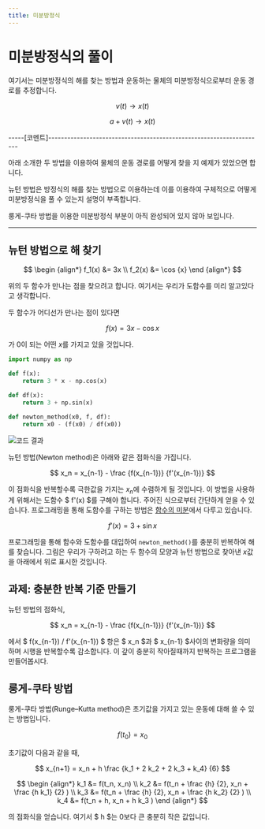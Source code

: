 ```yaml
---
title: 미분방정식
---
```


# 미분방정식의 풀이

여기서는 미분방정식의 해를 찾는 방법과 운동하는 물체의 미분방정식으로부터 운동 경로를 추정합니다.

$$ v(t) \to x(t) $$

$$ a + v(t) \to x(t) $$


-----[코멘트]--------------------------------------------------------------------

아래 소개한 두 방법을 이용하여 물체의 운동 경로를 어떻게 찾을 지 예제가 있었으면 합니다.

뉴턴 방법은 방정식의 해를 찾는 방법으로 이용하는데 이를 이용하여 구체적으로 어떻게 미분방정식을 풀 수 있는지 설명이 부족합니다.

룽게-쿠타 방법을 이용한 미분방정식 부분이 아직 완성되어 있지 않아 보입니다.

---------------------------------------------------------------------------------


## 뉴턴 방법으로 해 찾기

$$ \begin {align*} f_1(x) &= 3x \\ f_2(x) &= \cos {x} \end {align*} $$

위의 두 함수가 만나는 점을 찾으려고 합니다. 여기서는 우리가 도함수를 미리 알고있다고 생각합니다.

두 함수가 어디선가 만나는 점이 있다면

$$ f(x) = 3x - \cos x $$

가 0이 되는 어떤 $x$를 가지고 있을 것입니다. 

```python
import numpy as np

def f(x):
    return 3 * x - np.cos(x)

def df(x):
    return 3 + np.sin(x)

def newton_method(x0, f, df):
    return x0 - (f(x0) / df(x0))
```

![코드 결과](../assets/differential_equation_1.png)

뉴턴 방법(Newton method)은 아래와 같은 점화식을 가집니다.

$$ x_n = x_{n-1} - \frac {f(x_{n-1})} {f'(x_{n-1})} $$

이 점화식을 반복할수록 극한값을 가지는 $x_n$에 수렴하게 될 것입니다. 이 방법을 사용하게 위해서는 도함수 $ f'(x) $를 구해야 합니다. 주어진 식으로부터 간단하게 얻을 수 있습니다. 프로그래밍을 통해 도함수를 구하는 방법은 [함수의 미분](/docs/analysis/function_differential/)에서 다루고 있습니다.

$$ f'(x) = 3 + \sin x $$

프로그래밍을 통해 함수와 도함수를 대입하여 `newton_method()`를 충분히 반복하여 해를 찾습니다. 그림은 우리가 구하려고 하는 두 함수의 모양과 뉴턴 방법으로 찾아낸 $x$값을 아래에서 위로 표시한 것입니다.

## 과제: 충분한 반복 기준 만들기

뉴턴 방법의 점화식,

$$ x_n = x_{n-1} - \frac {f(x_{n-1})} {f'(x_{n-1})} $$

에서 $ f(x_{n-1}) / f'(x_{n-1}) $ 항은 $ x_n $과 $ x_{n-1} $사이의 변화량을 의미하며 시행을 반복할수록 감소합니다. 이 갚이 충분히 작아질때까지 반복하는 프로그램을 만들어봅시다.

## 룽게-쿠타 방법

룽게-쿠타 방법(Runge–Kutta method)은 초기값을 가지고 있는 운동에 대해 쓸 수 있는 방법입니다.

$$ f(t_0) = x_0 $$

초기값이 다음과 같을 때,

$$ x_{n+1} = x_n + h \frac {k_1 + 2 k_2 + 2 k_3 + k_4} {6} $$

$$ \begin {align*} k_1 &= f(t_n, x_n) \\ k_2 &= f(t_n + \frac {h} {2}, x_n + \frac {h k_1} {2} ) \\ k_3 &= f(t_n + \frac {h} {2}, x_n + \frac {h k_2} {2} ) \\ k_4 &= f(t_n + h, x_n + h k_3 ) \end {align*} $$

의 점화식을 얻습니다. 여기서 $ h $는 0보다 큰 충분히 작은 값입니다.

